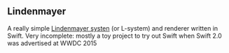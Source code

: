 ## Lindenmayer
A really simple [Lindenmayer systen](https://en.wikipedia.org/wiki/L-system) (or L-system) and renderer written in Swift.
Very incomplete: mostly a toy project to try out Swift when Swift 2.0 was advertised at WWDC 2015

